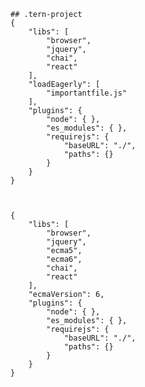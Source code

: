     ## .tern-project
    {
        "libs": [
            "browser",
            "jquery",
            "chai",
            "react"
        ],
        "loadEagerly": [
            "importantfile.js"
        ],
        "plugins": {
            "node": { },
            "es_modules": { },
            "requirejs": {
                "baseURL": "./",
                "paths": {}
            }
        }
    }



    {
        "libs": [
            "browser",
            "jquery",
            "ecma5",
            "ecma6",
            "chai",
            "react"
        ],
        "ecmaVersion": 6,
        "plugins": {
            "node": { },
            "es_modules": { },
            "requirejs": {
                "baseURL": "./",
                "paths": {}
            }
        }
    }

